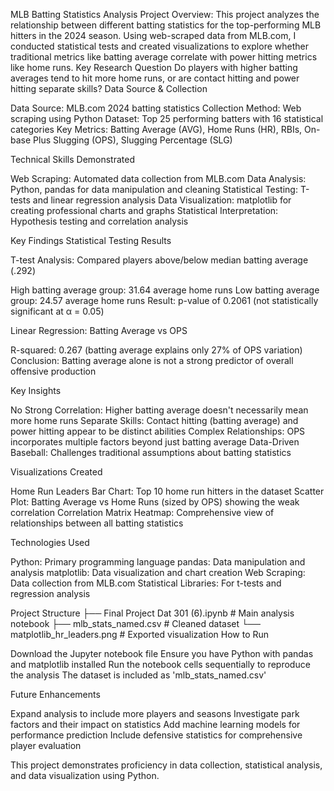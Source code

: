 MLB Batting Statistics Analysis
Project Overview: 
This project analyzes the relationship between different batting statistics for the top-performing MLB hitters in the 2024 season. Using web-scraped data from MLB.com, I conducted statistical tests and created visualizations to explore whether traditional metrics like batting average correlate with power hitting metrics like home runs.
Key Research Question
Do players with higher batting averages tend to hit more home runs, or are contact hitting and power hitting separate skills?
Data Source & Collection

Data Source: MLB.com 2024 batting statistics
Collection Method: Web scraping using Python
Dataset: Top 25 performing batters with 16 statistical categories
Key Metrics: Batting Average (AVG), Home Runs (HR), RBIs, On-base Plus Slugging (OPS), Slugging Percentage (SLG)

Technical Skills Demonstrated

Web Scraping: Automated data collection from MLB.com
Data Analysis: Python, pandas for data manipulation and cleaning
Statistical Testing: T-tests and linear regression analysis
Data Visualization: matplotlib for creating professional charts and graphs
Statistical Interpretation: Hypothesis testing and correlation analysis

Key Findings
Statistical Testing Results

T-test Analysis: Compared players above/below median batting average (.292)

High batting average group: 31.64 average home runs
Low batting average group: 24.57 average home runs
Result: p-value of 0.2061 (not statistically significant at α = 0.05)


Linear Regression: Batting Average vs OPS

R-squared: 0.267 (batting average explains only 27% of OPS variation)
Conclusion: Batting average alone is not a strong predictor of overall offensive production



Key Insights

No Strong Correlation: Higher batting average doesn't necessarily mean more home runs
Separate Skills: Contact hitting (batting average) and power hitting appear to be distinct abilities
Complex Relationships: OPS incorporates multiple factors beyond just batting average
Data-Driven Baseball: Challenges traditional assumptions about batting statistics

Visualizations Created

Home Run Leaders Bar Chart: Top 10 home run hitters in the dataset
Scatter Plot: Batting Average vs Home Runs (sized by OPS) showing the weak correlation
Correlation Matrix Heatmap: Comprehensive view of relationships between all batting statistics

Technologies Used

Python: Primary programming language
pandas: Data manipulation and analysis
matplotlib: Data visualization and chart creation
Web Scraping: Data collection from MLB.com
Statistical Libraries: For t-tests and regression analysis

Project Structure
├── Final Project Dat 301 (6).ipynb    # Main analysis notebook
├── mlb_stats_named.csv                # Cleaned dataset
└── matplotlib_hr_leaders.png          # Exported visualization
How to Run

Download the Jupyter notebook file
Ensure you have Python with pandas and matplotlib installed
Run the notebook cells sequentially to reproduce the analysis
The dataset is included as 'mlb_stats_named.csv'

Future Enhancements

Expand analysis to include more players and seasons
Investigate park factors and their impact on statistics
Add machine learning models for performance prediction
Include defensive statistics for comprehensive player evaluation


This project demonstrates proficiency in data collection, statistical analysis, and data visualization using Python.
